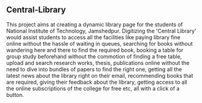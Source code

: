## Central-Library

This project aims at creating a dynamic library page for the students of National Institute of Technology, Jamshedpur. Digitizing the 'Central Library' would assist students to access all the facilities like paying library fine online without the hassle of waiting in queues, searching for books without wandering here and there to find the required book, booking a table for group study beforehand without the commotion of finding a free table, upload and search research works, thesis, publications online without the need to dive into bundles of papers to find the right one, getting all the latest news about the library right on their email, recommending books that are required, giving their feedback about the library, getting access to all the online subscriptions of the college for free etc, all with a click of a button.

